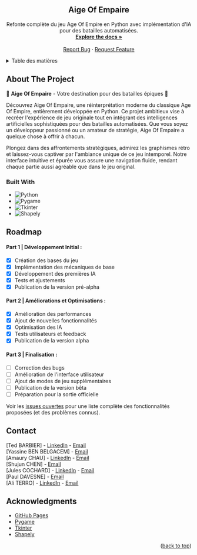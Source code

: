<a name="readme-top"></a>

<!-- PROJECT LOGO -->
<br />
<div align="center">
  <h2 align="center">Aige Of Empaire</h2>

  <p align="center">
    Refonte complète du jeu Age Of Empire en Python avec implémentation d'IA pour des batailles automatisées.
    <br />
    <a href="https://github.com/Project-INSA-3A-STI-AIge-of-Empaire/Projet_Aige_Of_EmpAIre/index.html"><strong>Explore the docs »</strong></a>
    <br />
    <br />
    <a href="https://github.com/Project-INSA-3A-STI-AIge-of-Empaire/Projet_Aige_Of_EmpAIre/issues">Report Bug</a>
    ·
    <a href="https://github.com/Project-INSA-3A-STI-AIge-of-Empaire/Projet_Aige_Of_EmpAIre/issues">Request Feature</a>
  </p>
</div>

<!-- TABLE OF CONTENTS -->
<details>
  <summary>Table des matières</summary>
  <ol>
    <li>
      <a href="#about-the-project">About The Project</a>
      <ul>
        <li><a href="#built-with">Built With</a></li>
      </ul>
    </li>
    <li><a href="#roadmap">Roadmap</a></li>
    <li><a href="#contact">Contact</a></li>
    <li><a href="#acknowledgments">Acknowledgments</a></li>
  </ol>
</details>

<!-- ABOUT THE PROJECT -->
## About The Project

🌟 **Aige Of Empaire** - Votre destination pour des batailles épiques 🌟

Découvrez Aige Of Empaire, une réinterprétation moderne du classique Age Of Empire, entièrement développée en Python. Ce projet ambitieux vise à recréer l'expérience de jeu originale tout en intégrant des intelligences artificielles sophistiquées pour des batailles automatisées. Que vous soyez un développeur passionné ou un amateur de stratégie, Aige Of Empaire a quelque chose à offrir à chacun.

Plongez dans des affrontements stratégiques, admirez les graphismes rétro et laissez-vous captiver par l'ambiance unique de ce jeu intemporel. Notre interface intuitive et épurée vous assure une navigation fluide, rendant chaque partie aussi agréable que dans le jeu original.

### Built With

* ![Python][python.com]
* ![Pygame][pygame.com]
* ![Tkinter][tkinter.com]
* ![Shapely][shapely.com]

<!-- ROADMAP -->
## Roadmap

#### Part 1 | Développement Initial :

- [x] Création des bases du jeu
- [x] Implémentation des mécaniques de base
- [x] Développement des premières IA
- [x] Tests et ajustements
- [x] Publication de la version pré-alpha

#### Part 2 | Améliorations et Optimisations :

- [x] Amélioration des performances
- [x] Ajout de nouvelles fonctionnalités
- [x] Optimisation des IA
- [x] Tests utilisateurs et feedback
- [x] Publication de la version alpha

#### Part 3 | Finalisation :

- [ ] Correction des bugs
- [ ] Amélioration de l'interface utilisateur
- [ ] Ajout de modes de jeu supplémentaires
- [ ] Publication de la version bêta
- [ ] Préparation pour la sortie officielle

Voir les [issues ouvertes](https://github.com/Project-INSA-3A-STI-AIge-of-Empaire/Projet_Aige_Of_EmpAIre/issues) pour une liste complète des fonctionnalités proposées (et des problèmes connus).

<!-- CONTACT -->
## Contact

[Ted BARBIER] - [LinkedIn](https://www.linkedin.com/in/ted-barbier) - [Email](mailto:[ted.barbier@insa-cvl.fr]) \
[Yassine BEN BELGACEM] - [Email](mailto:[yassine.ben_belgacem@insa-cvl.fr]) \
[Amaury CHAU] - [LinkedIn](https://www.linkedin.com/in/amaury-chau-601093306) - [Email](mailto:[amaury.chau@insa-cvl.fr]) \
[Shujun CHEN]  - [Email](mailto:[shujun.chen@insa-cvl.fr]) \
[Jules COCHARD] - [LinkedIn](https://www.linkedin.com/in/jules-cochard-835180335) - [Email](mailto:[jules.cochard@insa-cvl.fr]) \
[Paul DAVESNE]  - [Email](mailto:[paul.davesne@insa-cvl.fr]) \
[Ali TERRO] - [LinkedIn](https://www.linkedin.com/in/ali-terro) - [Email](mailto:[ali.terro@insa-cvl.fr])


<!-- ACKNOWLEDGMENTS -->
## Acknowledgments

* [GitHub Pages](https://pages.github.com)
* [Pygame](https://www.pygame.org/news)
* [Tkinter](https://docs.python.org/3/library/tkinter.html)
* [Shapely](https://shapely.readthedocs.io/en/stable/manual.html)

<p align="right">(<a href="#readme-top">back to top</a>)</p>

<!-- MARKDOWN LINKS & IMAGES -->
[python.com]: https://img.shields.io/badge/python-3670A0?style=for-the-badge&logo=python&logoColor=ffdd54
[pygame.com]: https://img.shields.io/badge/pygame-ff69b4?style=for-the-badge&logo=pygame&logoColor=white
[tkinter.com]: https://img.shields.io/badge/tkinter-0078D6?style=for-the-badge&logo=tkinter&logoColor=white
[shapely.com]: https://img.shields.io/badge/shapely-0078D6?style=for-the-badge&logo=shapely&logoColor=white
